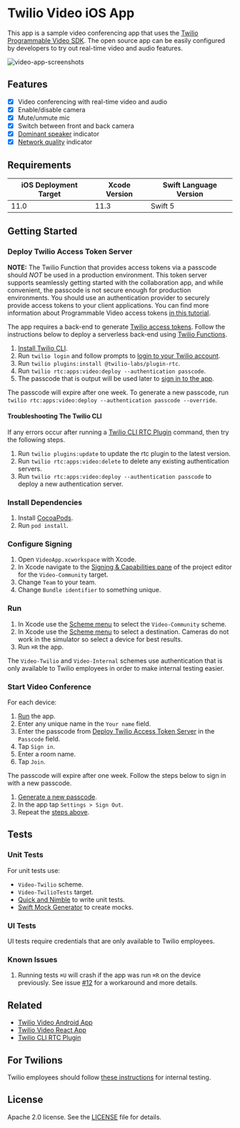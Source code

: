 # Twilio Video iOS App

This app is a sample video conferencing app that uses the [Twilio Programmable Video SDK](https://www.twilio.com/docs/video/ios). The open source app can be easily configured by developers to try out real-time video and audio features. 

![video-app-screenshots](https://user-images.githubusercontent.com/1930363/76462720-c2f8e080-63a7-11ea-9b15-d4326636c42c.png)

## Features

- [x] Video conferencing with real-time video and audio
- [x] Enable/disable camera
- [x] Mute/unmute mic
- [x] Switch between front and back camera
- [x] [Dominant speaker](https://www.twilio.com/docs/video/detecting-dominant-speaker) indicator
- [x] [Network quality](https://www.twilio.com/docs/video/using-network-quality-api) indicator

## Requirements

iOS Deployment Target | Xcode Version | Swift Language Version
------------ | ------------- | -------------
11.0 | 11.3 | Swift 5

## Getting Started

### Deploy Twilio Access Token Server

**NOTE:** The Twilio Function that provides access tokens via a passcode should *NOT* be used in a production environment. This token server supports seamlessly getting started with the collaboration app, and while convenient, the passcode is not secure enough for production environments. You should use an authentication provider to securely provide access tokens to your client applications. You can find more information about Programmable Video access tokens [in this tutorial](https://www.twilio.com/docs/video/tutorials/user-identity-access-tokens).

The app requires a back-end to generate [Twilio access tokens](https://www.twilio.com/docs/video/tutorials/user-identity-access-tokens). Follow the instructions below to deploy a serverless back-end using [Twilio Functions](https://www.twilio.com/docs/runtime/functions).

1. [Install Twilio CLI](https://www.twilio.com/docs/twilio-cli/quickstart).
1. Run `twilio login` and follow prompts to [login to your Twilio account](https://www.twilio.com/docs/twilio-cli/quickstart#login-to-your-twilio-account).
1. Run `twilio plugins:install @twilio-labs/plugin-rtc`.
1. Run `twilio rtc:apps:video:deploy --authentication passcode`.
1. The passcode that is output will be used later to [sign in to the app](#start-video-conference).

The passcode will expire after one week. To generate a new passcode, run `twilio rtc:apps:video:deploy --authentication passcode --override`.

#### Troubleshooting The Twilio CLI

If any errors occur after running a [Twilio CLI RTC Plugin](https://github.com/twilio-labs/plugin-rtc) command, then try the following steps.

1. Run `twilio plugins:update` to update the rtc plugin to the latest version.
1. Run `twilio rtc:apps:video:delete` to delete any existing authentication servers.
1. Run `twilio rtc:apps:video:deploy --authentication passcode` to deploy a new authentication server.

### Install Dependencies

1. Install [CocoaPods](https://cocoapods.org).
1. Run `pod install`.

### Configure Signing

1. Open `VideoApp.xcworkspace` with Xcode.
1. In Xcode navigate to the [Signing & Capabilities pane](https://developer.apple.com/documentation/xcode/adding_capabilities_to_your_app) of the project editor for the `Video-Community` target.
1. Change `Team` to your team.
1. Change `Bundle identifier` to something unique.

### Run

1. In Xcode use the [Scheme menu](https://developer.apple.com/library/archive/documentation/ToolsLanguages/Conceptual/Xcode_Overview/BuildingYourApp.html) to select the `Video-Community` scheme. 
1. In Xcode use the [Scheme menu](https://developer.apple.com/library/archive/documentation/ToolsLanguages/Conceptual/Xcode_Overview/BuildingYourApp.html) to select a destination. Cameras do not work in the simulator so select a device for best results.
1. Run `⌘R` the app.

The `Video-Twilio` and `Video-Internal` schemes use authentication that is only available to Twilio employees in order to make internal testing easier. 

### Start Video Conference

For each device:

1. [Run](#run) the app.
1. Enter any unique name in the `Your name` field.
1. Enter the passcode from [Deploy Twilio Access Token Server](#deploy-twilio-access-token-server) in the `Passcode` field.
1. Tap `Sign in`.
1. Enter a room name.
1. Tap `Join`.

The passcode will expire after one week. Follow the steps below to sign in with a new passcode.

1. [Generate a new passcode](#deploy-twilio-access-token-server).
1. In the app tap `Settings > Sign Out`.
1. Repeat the [steps above](#start-video-conference).

## Tests

### Unit Tests

For unit tests use:

- `Video-Twilio` scheme.
- `Video-TwilioTests` target.
- [Quick and Nimble](https://github.com/Quick/Quick) to write unit tests.
- [Swift Mock Generator](https://github.com/seanhenry/SwiftMockGeneratorForXcode) to create mocks.

### UI Tests

UI tests require credentials that are only available to Twilio employees.

### Known Issues

1. Running tests `⌘U` will crash if the app was run `⌘R` on the device previously. See issue [#12](https://github.com/twilio/twilio-video-app-ios/issues/12) for a workaround and more details.

## Related

- [Twilio Video Android App](https://github.com/twilio/twilio-video-app-android)
- [Twilio Video React App](https://github.com/twilio/twilio-video-app-react)
- [Twilio CLI RTC Plugin](https://github.com/twilio-labs/plugin-rtc)

## For Twilions

Twilio employees should follow [these instructions](ForTwilions.md) for internal testing.

## License

Apache 2.0 license. See the [LICENSE](LICENSE) file for details.
